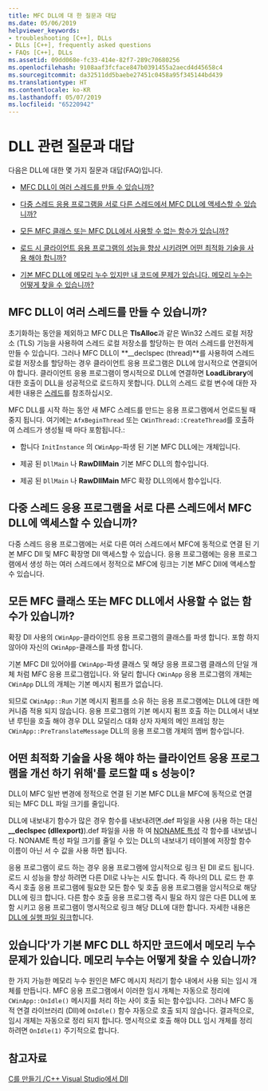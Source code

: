 ```yaml
---
title: MFC DLL에 대 한 질문과 대답
ms.date: 05/06/2019
helpviewer_keywords:
- troubleshooting [C++], DLLs
- DLLs [C++], frequently asked questions
- FAQs [C++], DLLs
ms.assetid: 09dd068e-fc33-414e-82f7-289c70680256
ms.openlocfilehash: 9108aaf3fcface847b0391455a2aecd4d45658c4
ms.sourcegitcommit: da32511dd5baebe27451c0458a95f345144bd439
ms.translationtype: HT
ms.contentlocale: ko-KR
ms.lasthandoff: 05/07/2019
ms.locfileid: "65220942"
---
```

# <a name="dll-frequently-asked-questions"></a>DLL 관련 질문과 대답

다음은 DLL에 대한 몇 가지 질문과 대답(FAQ)입니다.

- [MFC DLL이 여러 스레드를 만들 수 있습니까?](#mfc_multithreaded_1)

- [다중 스레드 응용 프로그램을 서로 다른 스레드에서 MFC DLL에 액세스할 수 있습니까?](#mfc_multithreaded_2)

- [모든 MFC 클래스 또는 MFC DLL에서 사용할 수 없는 함수가 있습니까?](#mfc_prohibited_classes)

- [로드 시 클라이언트 응용 프로그램의 성능을 향상 시키려면 어떤 최적화 기술을 사용 해야 합니까?](#mfc_optimization)

- [기본 MFC DLL에 메모리 누수 있지만 내 코드에 문제가 있습니다. 메모리 누수는 어떻게 찾을 수 있습니까?](#memory_leak)

## <a name="mfc_multithreaded_1"></a> MFC DLL이 여러 스레드를 만들 수 있습니까?

초기화하는 동안을 제외하고 MFC DLL은 **TlsAlloc**과 같은 Win32 스레드 로컬 저장소 (TLS) 기능을 사용하여 스레드 로컬 저장소를 할당하는 한 여러 스레드를 안전하게 만들 수 있습니다. 그러나 MFC DLL이 **__declspec (thread)**를 사용하여 스레드 로컬 저장소를 할당하는 경우 클라이언트 응용 프로그램은 DLL에 암시적으로 연결되어야 합니다. 클라이언트 응용 프로그램이 명시적으로 DLL에 연결하면 **LoadLibrary**에 대한 호출이 DLL을 성공적으로 로드하지 못합니다. DLL의 스레드 로컬 변수에 대한 자세한 내용은 [스레드](../cpp/thread.md)를 참조하십시오.

MFC DLL를 시작 하는 동안 새 MFC 스레드를 만드는 응용 프로그램에서 언로드될 때 중지 됩니다. 여기에는 `AfxBeginThread` 또는 `CWinThread::CreateThread`를 호출하여 스레드가 생성될 때 마다 포함됩니다.:

- 합니다 `InitInstance` 의 `CWinApp`-파생 된 기본 MFC DLL에는 개체입니다.

- 제공 된 `DllMain` 나 **RawDllMain** 기본 MFC DLL의 함수입니다.

- 제공 된 `DllMain` 나 **RawDllMain** MFC 확장 DLL의에서 함수입니다.

## <a name="mfc_multithreaded_2"></a> 다중 스레드 응용 프로그램을 서로 다른 스레드에서 MFC DLL에 액세스할 수 있습니까?

다중 스레드 응용 프로그램에는 서로 다른 여러 스레드에서 MFC에 동적으로 연결 된 기본 MFC Dll 및 MFC 확장명 Dll 액세스할 수 있습니다. 응용 프로그램에는 응용 프로그램에서 생성 하는 여러 스레드에서 정적으로 MFC에 링크는 기본 MFC Dll에 액세스할 수 있습니다.

## <a name="mfc_prohibited_classes"></a> 모든 MFC 클래스 또는 MFC DLL에서 사용할 수 없는 함수가 있습니까?

확장 Dll 사용의 `CWinApp`-클라이언트 응용 프로그램의 클래스를 파생 합니다. 포함 하지 않아야 자신의 `CWinApp`-클래스를 파생 합니다.

기본 MFC Dll 있어야를 `CWinApp`-파생 클래스 및 해당 응용 프로그램 클래스의 단일 개체 처럼 MFC 응용 프로그램입니다. 와 달리 합니다 `CWinApp` 응용 프로그램의 개체는 `CWinApp` DLL의 개체는 기본 메시지 펌프가 없습니다.

되므로 `CWinApp::Run` 기본 메시지 펌프를 소유 하는 응용 프로그램에는 DLL에 대한 메커니즘 적용 되지 않습니다. 응용 프로그램의 기본 메시지 펌프 호출 하는 DLL에서 내보낸 루틴을 호출 해야 경우 DLL 모덜리스 대화 상자 자체의 메인 프레임 창는 `CWinApp::PreTranslateMessage` DLL의 응용 프로그램 개체의 멤버 함수입니다.

## <a name="mfc_optimization"></a> 어떤 최적화 기술을 사용 해야 하는 클라이언트 응용 프로그램을 개선 하기 위해&#39;를 로드할 때 s 성능이?

DLL이 MFC 일반 변경에 정적으로 연결 된 기본 MFC DLL을 MFC에 동적으로 연결 되는 MFC DLL 파일 크기를 줄입니다.

DLL에 내보내기 함수가 많은 경우 함수를 내보내려면.def 파일을 사용 (사용 하는 대신 **__declspec (dllexport)**).def 파일을 사용 하 여 [NONAME 특성](exporting-functions-from-a-dll-by-ordinal-rather-than-by-name.md) 각 함수를 내보냅니다. NONAME 특성 파일 크기를 줄일 수 있는 DLL의 내보내기 테이블에 저장할 함수 이름이 아닌 서 수 값을 사용 하면 됩니다.

응용 프로그램이 로드 하는 경우 응용 프로그램에 암시적으로 링크 된 Dll 로드 됩니다. 로드 시 성능을 향상 하려면 다른 Dll로 나누는 시도 합니다. 즉 하나의 DLL 로드 한 후 즉시 호출 응용 프로그램에 필요한 모든 함수 및 호출 응용 프로그램을 암시적으로 해당 DLL에 링크 합니다. 다른 함수 호출 응용 프로그램 즉시 필요 하지 않은 다른 DLL에 포함 시키고 응용 프로그램이 명시적으로 링크 해당 DLL에 대한 합니다. 자세한 내용은 [DLL에 실행 파일 링크](linking-an-executable-to-a-dll.md#determining-which-linking-method-to-use)합니다.

## <a name="memory_leak"></a> 있습니다&#39;가 기본 MFC DLL 하지만 코드에서 메모리 누수 문제가 있습니다. 메모리 누수는 어떻게 찾을 수 있습니까?

한 가지 가능한 메모리 누수 원인은 MFC 메시지 처리기 함수 내에서 사용 되는 임시 개체를 만듭니다. MFC 응용 프로그램에서 이러한 임시 개체는 자동으로 정리에 `CWinApp::OnIdle()` 메시지를 처리 하는 사이 호출 되는 함수입니다. 그러나 MFC 동적 연결 라이브러리 (Dll)에 `OnIdle()` 함수 자동으로 호출 되지 않습니다. 결과적으로, 임시 개체는 자동으로 정리 되지 합니다. 명시적으로 호출 해야 DLL 임시 개체를 정리 하려면 `OnIdle(1)` 주기적으로 합니다.

## <a name="see-also"></a>참고자료

[C를 만들기 /C++ Visual Studio에서 Dll](dlls-in-visual-cpp.md)
